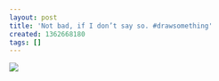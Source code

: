 ```yaml
---
layout: post
title: 'Not bad, if I don’t say so. #drawsomething'
created: 1362668180
tags: []
---
```

![](http://24.media.tumblr.com/79bcdfb0083254383bb4efe0e31916bb/tumblr_mjaphwsjhY1rsr8w3o1_500.jpg)


